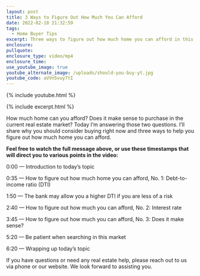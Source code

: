 ```yaml
---
layout: post
title: 3 Ways to Figure Out How Much You Can Afford
date: 2022-02-18 21:32:59
tags:
  - Home Buyer Tips
excerpt: Three ways to figure out how much home you can afford in this market.
enclosure:
pullquote:
enclosure_type: video/mp4
enclosure_time:
use_youtube_image: true
youtube_alternate_image: /uploads/should-you-buy-yt.jpg
youtube_code: aVVn5vuy7tI
---
```

{% include youtube.html %}

{% include excerpt.html %}

How much home can you afford? Does it make sense to purchase in the current real estate market? Today I’m answering those two questions. I’ll share why you should consider buying right now and three ways to help you figure out how much home you can afford.&nbsp;&nbsp;

**Feel free to watch the full message above, or use these timestamps that will direct you to various points in the video:**

0:00 — Introduction to today’s topic

0:35 — How to figure out how much home you can afford, No. 1: Debt-to-income ratio (DTI)

1:50 — The bank may allow you a higher DTI if you are less of a risk

2:40 — How to figure out how much you can afford, No. 2: Interest rate

3:45 — How to figure out how much you can afford, No. 3: Does it make sense?&nbsp;

5:20 — Be patient when searching in this market

6:20 — Wrapping up today’s topic

If you have questions or need any real estate help, please reach out to us via phone or our website. We look forward to assisting you.
